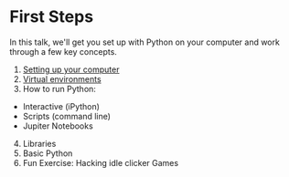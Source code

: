 # First Steps

In this talk, we'll get you set up with Python on your computer and work through a few key concepts.

1. [Setting up your computer](Preparation.md)
2. [Virtual environments](VirtualEnvironments.md)
3. How to run Python:
  * Interactive (iPython)
  * Scripts (command line)
  * Jupiter Notebooks
4. Libraries
5. Basic Python
6. Fun Exercise: Hacking idle clicker Games